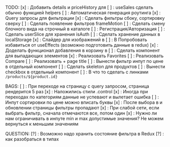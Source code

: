 TODO:
[х] : Добавить details и priceHistory для <Products/>
[ ] : useSales сделать обычно функцией helpers
[ ] : Автоматическая генерация роутинга
[x] : Query запросы для фильтрации
[x] : Сделать фильтры сбоку, сортировку сверху
[ ] : Сделать появление фильтров frameMotion
[ ] : Сделать смену блочного вида на строчный в каталоге
[ ] : Регистрация/Авторизация
[ ] : Сделать userSlice для хранения isAuth
[ ] : Сделать хранение данных в localStorage
[x] : Слайдер для изображений в <Product/>
[ ] : В <Product/> Попробовать избавиться от useEffects (возможно подготовить данные в redux)
[x] : Доделать функционал добавления в корзину в <Product/>
[ ] : Сделать компонент для выпадающих элементов
[x] : Реализовать Favorites
[ ] : Реализовать Compare
[ ] : Реализовать <Breadcrumbs/> + page title
[ ] : Вынести фильтр инпут по цене в отдельный компонент
[ ] : Сделать skeleton для продуктов
[ ] : <CatalogFilters/> Вынести checkbox в отдельный компонент
[ ] : В <Product/> что то сделать с линками `/products/${product.id}`


BAGS:
[ ] : При переходе на страницу с query запросом, страница рендерится 5 раз
[x] : Наложились стили .control
[x] : Иногда при переходах по категориям данные не успевают и вылетает ошибка
[ ] : Инпут сортировки по цене можно вписать буквы
[x] : После выбора в <CatalogFilters/> и обновлении страницы фильтры пропадают
[x] : При слабой сети, если выбрать фильтр, сначала отмечаются все, потом один
[x] : Нужно ли нам ограничивать в инпуте min и max допустимые значения? Не можем вернуться к меньшим значениям

QUESTION: 
[?] : Возможно надо хранить состояние фильтра в Redux
[?] : <AddToButton/> как разобраться в типах